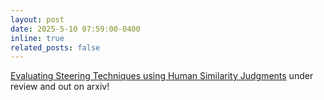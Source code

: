 ```yaml
---
layout: post
date: 2025-5-10 07:59:00-0400
inline: true
related_posts: false
---
```


<a href="https://arxiv.org/abs/2505.19333">Evaluating Steering Techniques using Human Similarity Judgments</a> under review and out on arxiv!